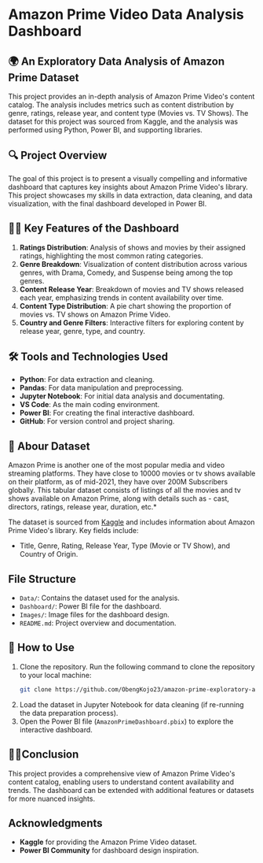 # Amazon Prime Video Data Analysis Dashboard

## 🌍 An Exploratory Data Analysis of Amazon Prime Dataset

This project provides an in-depth analysis of Amazon Prime Video's content catalog. The analysis includes metrics such as content distribution by genre, ratings, release year, and content type (Movies vs. TV Shows). The dataset for this project was sourced from Kaggle, and the analysis was performed using Python, Power BI, and supporting libraries.

## 🔍 Project Overview

The goal of this project is to present a visually compelling and informative dashboard that captures key insights about Amazon Prime Video's library. This project showcases my skills in data extraction, data cleaning, and data visualization, with the final dashboard developed in Power BI.

## 🧑‍💻 Key Features of the Dashboard

1. **Ratings Distribution**: Analysis of shows and movies by their assigned ratings, highlighting the most common rating categories.
2. **Genre Breakdown**: Visualization of content distribution across various genres, with Drama, Comedy, and Suspense being among the top genres.
3. **Content Release Year**: Breakdown of movies and TV shows released each year, emphasizing trends in content availability over time.
4. **Content Type Distribution**: A pie chart showing the proportion of movies vs. TV shows on Amazon Prime Video.
5. **Country and Genre Filters**: Interactive filters for exploring content by release year, genre, type, and country.

## 🛠 Tools and Technologies Used

- **Python**: For data extraction and cleaning.
- **Pandas**: For data manipulation and preprocessing.
- **Jupyter Notebook**: For initial data analysis and documentating.
- **VS Code**: As the main coding environment.
- **Power BI**: For creating the final interactive dashboard.
- **GitHub**: For version control and project sharing.

## 💾 Abour Dataset
Amazon Prime is another one of the most popular media and video streaming platforms. They have close to 10000 movies or tv shows available on their platform, as of mid-2021, they have over 200M Subscribers globally. This tabular dataset consists of listings of all the movies and tv shows available on Amazon Prime, along with details such as - cast, directors, ratings, release year, duration, etc.*

The dataset is sourced from [Kaggle](https://www.kaggle.com/datasets/shivamb/amazon-prime-movies-and-tv-shows) and includes information about Amazon Prime Video's library. Key fields include:
- Title, Genre, Rating, Release Year, Type (Movie or TV Show), and Country of Origin.

## File Structure

- `Data/`: Contains the dataset used for the analysis.
- `Dashboard/`: Power BI file for the dashboard.
- `Images/`: Image files for the dashboard design.
- `README.md`: Project overview and documentation.

## 🚀 How to Use

1. Clone the repository.
   Run the following command to clone the repository to your local machine:
   ```bash
   git clone https://github.com/ObengKojo23/amazon-prime-exploratory-analysis.git
3. Load the dataset in Jupyter Notebook for data cleaning (if re-running the data preparation process).
4. Open the Power BI file (`AmazonPrimeDashboard.pbix`) to explore the interactive dashboard.

## 🧑‍💻Conclusion

This project provides a comprehensive view of Amazon Prime Video's content catalog, enabling users to understand content availability and trends. The dashboard can be extended with additional features or datasets for more nuanced insights.

## Acknowledgments

- **Kaggle** for providing the Amazon Prime Video dataset.
- **Power BI Community** for dashboard design inspiration.

